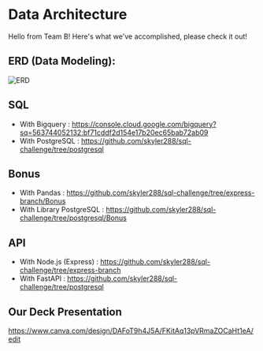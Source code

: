 # Data Architecture
Hello from Team B! Here's what we've accomplished, please check it out!

## ERD (Data Modeling):
![ERD](https://github.com/skyler288/sql-challenge/blob/main/ERD.png) 

## SQL
* With Bigquery : https://console.cloud.google.com/bigquery?sq=563744052132:bf71cddf2d154e17b20ec65bab72ab09 
* With PostgreSQL : https://github.com/skyler288/sql-challenge/tree/postgresql

## Bonus
* With Pandas : https://github.com/skyler288/sql-challenge/tree/express-branch/Bonus
* With Library PostgreSQL : https://github.com/skyler288/sql-challenge/tree/postgresql/Bonus

## API
* With Node.js (Express) : https://github.com/skyler288/sql-challenge/tree/express-branch
* With FastAPI : https://github.com/skyler288/sql-challenge/tree/postgresql

## Our Deck Presentation
https://www.canva.com/design/DAFoT9h4J5A/FKitAq13pVRmaZOCaHt1eA/edit
